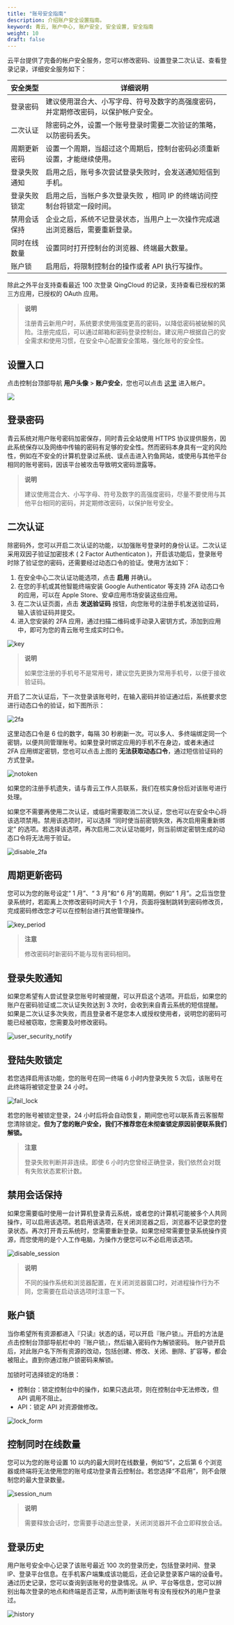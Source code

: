 ```yaml
---
title: "账号安全指南"
description: 介绍账户安全设置指南。
keyword: 青云, 账户中心, 账户安全, 安全设置, 安全指南
weight: 10
draft: false
---
```


云平台提供了完备的帐户安全服务，您可以修改密码、设置登录二次认证、查看登录记录，详细安全服务如下：

| 安全类型     | 详细说明                                                     |
| ------------ | ------------------------------------------------------------ |
| 登录密码     | 建议使用混合大、小写字母、符号及数字的高强度密码，并定期修改密码，以保护帐户安全。 |
| 二次认证     | 除密码之外，设置一个账号登录时需要二次验证的策略，以防密码丢失。 |
| 周期更新密码 | 设置一个周期，当超过这个周期后，控制台密码必须重新设置，才能继续使用。 |
| 登录失败通知 | 启用之后，账号多次尝试登录失败时，会发送通知短信到手机。     |
| 登录失败锁定 | 启用之后，当帐户多次登录失败 ，相同 IP 的终端访问控制台将锁定一段时间。 |
| 禁用会话保持 | 企业之后，系统不记登录状态，当用户上一次操作完成退出浏览器后，需要重新登录。 |
| 同时在线数量 | 设置同时打开控制台的浏览器、终端最大数量。                   |
| 账户锁       | 启用后，将限制控制台的操作或者 API 执行写操作。              |

除此之外平台支持查看最近 100 次登录 QingCloud 的记录，支持查看已授权的第三方应用，已授权的 OAuth 应用。

> **说明**
>
> 注册青云新用户时，系统要求使用强度更高的密码，以降低密码被破解的风险。注册完成后，可以通过邮箱和密码登录控制台。建议用户根据自己的安全需求和使用习惯，在安全中心配置安全策略，强化账号的安全性。



## 设置入口

点击控制台顶部导航 **用户头像** > **账户安全**，您也可以点击 [这里](https://console.qingcloud.com/account/security/center/) 进入帐户。

![](../../_images/user-verify-entry.png)



## 登录密码

青云系统对用户账号密码加密保存，同时青云全站使用 HTTPS 协议提供服务，因此系统保存以及网络中传输的密码有足够的安全性。然而密码本身具有一定的风险性，例如在不安全的计算机登录过系统、误点击进入钓鱼网站，或使用与其他平台相同的账号密码，因该平台被攻击导致明文密码泄露等。

> **说明**
>
> 建议使用混合大、小写字母、符号及数字的高强度密码，尽量不要使用与其他平台相同的密码，并定期修改密码，以保护账号安全。



## 二次认证

除密码外，您可以开启二次认证的功能，以加强账号登录时的身份认证。二次认证采用双因子验证加密技术 ( 2 Factor Authenticaton )，开启该功能后，登录账号时除了验证您的密码，还需要经过动态口令的验证。使用方法如下：

1. 在安全中心二次认证功能选项，点击 **启用** 并确认。
2. 在您的手机或其他智能终端安装 Google Authenticator 等支持 2FA 动态口令的应用，可以在 Apple Store、安卓应用市场安装这些应用。
3. 在二次认证页面，点击 **发送验证码** 按钮，向您账号的注册手机发送验证码，输入该验证码并提交。
4. 进入您安装的 2FA 应用，通过扫描二维码或手动录入密钥方式，添加到应用中，即可为您的青云账号生成实时口令。

![key](../../_images/user_security_key.png)

> **说明**
>
> 如果您注册的手机号不是常用号，建议您先更换为常用手机号，以便于接收验证码。

开启了二次认证后，下一次登录该账号时，在输入密码并验证通过后，系统要求您进行动态口令的验证，如下图所示：

![2fa](../../_images/user_security_2fa.png)

这里动态口令是 6 位的数字，每隔 30 秒刷新一次。可以多人、多终端绑定同一个密钥，以便共同管理账号。如果登录时绑定应用的手机不在身边，或者未通过 2FA 应用绑定密钥，您也可以点击上图的 **无法获取动态口令**，通过短信验证码的方式登录。

![notoken](../../_images/user_security_notoken.png)

如果您的注册手机遗失，请与青云工作人员联系，我们在核实身份后对该账号进行处理。

如果您不需要再使用二次认证，或临时需要取消二次认证，您也可以在安全中心将该选项禁用。禁用该选项时，可以选择 “同时使当前密钥失效，再次启用需重新绑定” 的选项。若选择该选项，再次启用二次认证功能时，则当前绑定密钥生成的动态口令将无法用于验证。

![disable_2fa](../../_images/user_security_disable_2fa.png)



## 周期更新密码

您可以为您的账号设定“ 1 月”、“ 3 月”和“ 6 月”的周期，例如“ 1 月”。之后当您登录系统时，若距离上次修改密码时间大于 1 个月，页面将强制跳转到密码修改页，完成密码修改您才可以在控制台进行其他管理操作。

![key_period](../../_images/key_period.jpeg)

> **注意**
>
> 修改密码时新密码不能与现有密码相同。



## 登录失败通知

如果您希望有人尝试登录您账号时被提醒，可以开启这个选项。开启后，如果您的账户在密码验证或二次认证失败达到 3 次时，会收到来自青云系统的短信提醒。如果是二次认证多次失败，而且登录者不是您本人或授权使用者，说明您的密码可能已经被窃取，您需要及时修改密码。

![user_security_notify](../../_images/user_security_notify.png)

## 登陆失败锁定

若您选择启用该功能，您的账号在同一终端 6 小时内登录失败 5 次后，该账号在此终端将被锁定登录 24 小时。

![fail_lock](../../_images/fail_lock.png)

若您的账号被锁定登录，24 小时后将会自动恢复，期间您也可以联系青云客服帮您清除锁定。**但为了您的账户安全，我们不推荐您在未彻查锁定原因前便联系我们解锁。**

> **注意**
>
> 登录失败判断并非连续。即使 6 小时内您曾经正确登录，我们依然会对既有失败状态累积计数。

## 禁用会话保持

如果您需要临时使用一台计算机登录青云系统，或者您的计算机可能被多个人共同操作，可以启用该选项。若启用该选项，在关闭浏览器之后，浏览器不记录您的登录状态。再次打开青云系统时，您需要重新登录。如果您经常需要登录系统操作资源，而您使用的是个人工作电脑，为操作方便您可以不必启用该选项。

![disable_session](../../_images/user_security_disable_session.png)

> **说明**
>
> 不同的操作系统和浏览器配置，在关闭浏览器窗口时，对进程操作行为不同，您需要在启动该选项时注意一下。

## 账户锁

当你希望所有资源都进入『只读』状态的话，可以开启『账户锁』。开启的方法是点击控制台顶部导航栏中的『账户锁』，然后输入密码作为解锁密码。 账户锁开启后，对此账户名下所有资源的改动，包括创建、修改、关闭、删除、扩容等，都会被阻止。直到你通过账户锁密码来解锁。

加锁时可选择锁定的场景：

* 控制台：锁定控制台中的操作，如果只选此项，则在控制台中无法修改，但 API 调用不阻止。
* API：锁定 API 对资源做修改。

![lock_form](../../_images/user_lock_form.png)



## 控制同时在线数量

您可以为您的账号设置 10 以内的最大同时在线数量，例如“5”，之后第 6 个浏览器或终端将无法使用您的账号成功登录青云控制台。若您选择“不启用”，则不会限制您的最大登录数量。

![session_num](../../_images/session_num.jpeg)

> **说明**
>
> 需要释放会话时，您需要手动退出登录，关闭浏览器并不会立即释放会话。



## 登录历史

用户账号安全中心记录了该账号最近 100 次的登录历史，包括登录时间、登录 IP、登录平台信息。在手机客户端集成该功能后，还会记录登录客户端的设备号。通过历史记录，您可以查询到该账号的登录情况。从 IP、平台等信息，您可以辨别出每次登录的地点和终端是否正常，从而判断该账号有没有授权外的用户登录过。

![history](../../_images/user_security_history.png)
